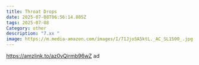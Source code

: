 ```yaml
---
title: Throat Drops
date: 2025-07-08T06:56:14.805Z
tags: 2025-07-08
Category: other
description: "7.xx "
image: https://m.media-amazon.com/images/I/71JjoSA5ktL._AC_SL1500_.jpg
---
```

https://amzlink.to/az0vQirmb96wZ ad